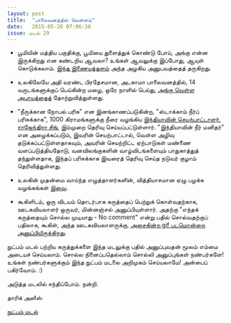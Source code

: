 ```yaml
---
layout: post
title:  "பாலைவனத்தில் வெள்ளம்"
date:   2015-05-26 07:06:38
issue: மடல் 29
---
```



- பூமியின் மத்திய பகுதிக்கு, பூமியை துளைத்துக் கொண்டு போய், அங்கு என்ன இருக்கிறது என கண்டறிய ஆவலா? உங்கள் ஆவலுக்கு இப்போது, ஆயுள் கொடுக்கலாம். [இந்த இணையத்தளம்](http://www.bbc.com/future/bespoke/story/20150306-journey-to-the-centre-of-earth/index.html) அந்த அழகிய அனுபவத்தைத் தருகிறது.

- உலகிலேயே அதி வரண்ட பிரதேசமான, அடகாமா பாலைவனத்தில், 14 வருடங்களுக்குப் பெய்கின்ற மழை, ஒரே நாளில் பெய்து, [அங்கு வெள்ள அபாயத்தைத்](http://www.washingtonpost.com/blogs/capital-weather-gang/wp/2015/03/27/14-years-worth-of-rain-in-one-day-triggers-deadly-flooding-in-driest-place-on-earth/) தோற்றுவித்துள்ளது. 

- "நீருக்கான நோபல் பரிசு" என இனங்காணப்படுகின்ற, "ஸ்டாக்காம் நீர்ப் பரிசுக்காக", 1000 கிராமங்களுக்கு நீரை வழங்கிய [இந்தியாவின் செயற்பாட்டாளர், ராஜேந்திரா சிங்](http://www.bbc.com/news/science-environment-32002306), இம்முறை தெரிவு செய்யப்பட்டுள்ளார். "இந்தியாவின் நீர் மனிதர்" என அழைக்கப்படும், இவரின் செயற்பாட்டால், வெள்ள அழிவு தடுக்கப்பட்டுள்ளதாகவும், அவரின் செயற்றிட்ட ஏற்பாடுகள் மண்ணை வளப்படுத்தியதோடு, வனவிலங்குகளின் வாழ்விடங்களையும் பாதுகாத்துத் தந்துள்ளதாக, இந்தப் பரிசுக்காக இவரைத் தெரிவு செய்த நடுவர் குழாம் தெரிவித்துள்ளது.

- உலகின் முதன்மை வாய்ந்த எழுத்தாளர்களின், வித்தியாசமான ஏழு பழக்க வழங்கங்கள் [இவை](http://www.clickhole.com/article/7-strange-habits-great-writers-2140?utm_campaign=default&utm_medium=ShareTools&utm_source=twitter).

- கூகிளிடம், ஒரு விடயம் தொடர்பாக கருத்தைப் பெற்றுக் கொள்வதற்காக, ஊடகவியலாளர் ஒருவர், மின்னஞ்சல் அனுப்பியுள்ளார். அதற்கு "எந்தக் கருத்தையும் சொல்ல முடியாது - No comment" என்று பதில் சொல்வதற்குப் பதிலாக, கூகிள், அந்த ஊடகவியலாளருக்கு, [அசைகின்ற gif படமொன்றை அனுப்பியிருக்கிறது](http://www.wired.com/2015/03/google-sends-reporter-gif-instead-no-comment/). 


நுட்பம் மடல் பற்றிய கருத்துக்களை இந்த மடலுக்கு பதில் அனுப்புவதன் மூலம் எம்மை அடையச் செய்யலாம். சொல்ல நினைப்பதெல்லாம் சொல்லி அனுப்புங்கள் நண்பர்களே! உங்கள் நண்பர்களுக்கும் இந்த நுட்பம் மடலை அறிமுகம் செய்யலாமே! அன்பைப் பகிர்வோம். :)

அடுத்த மடலில் சந்திப்போம். நன்றி.

தாரிக் அஸீஸ்

[நுட்பம் மடல்](http://nutpam.org)
